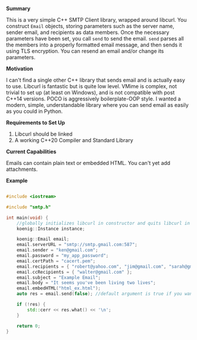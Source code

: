 **Summary**

This is a very simple C++ SMTP Client library, wrapped around libcurl. You construct ```Email``` objects, storing parameters such as the server name, sender email, and recipients as data members. Once the necessary parameters have been set, you call ```send``` to send the email. ```send``` parses all the members into a properly formatted email message, and then sends it using TLS encryption. You can resend an email and/or change its parameters. 

**Motivation**

I can't find a single other C++ library that sends email and is actually easy to use. Libcurl is fantastic but is quite low level. VMime is complex, not trivial to set up (at least on Windows), and is not compatible with post C++14 versions. POCO is aggressively boilerplate-OOP style. I wanted a modern, simple, understandable library where you can send email as easily as you could in Python. 

**Requirements to Set Up**
1. Libcurl should be linked
2. A working C++20 Compiler and Standard Library

**Current Capabilities**

Emails can contain plain text or embedded HTML. You can't yet add attachments. 

**Example**

```cpp

#include <iostream>

#include "smtp.h"

int main(void) {
    //globally initializes libcurl in constructor and quits libcurl in destructor. 
    koenig::Instance instance;

    koenig::Email email;
    email.serverURL = "smtp://smtp.gmail.com:587";
    email.sender = "ken@gmail.com";
    email.password = "my_app_password";
    email.certPath = "cacert.pem";
    email.recipients = { "robert@yahoo.com", "jim@gmail.com", "sarah@gmail.com" };
    email.ccRecipients = { "walter@gmail.com" };
    email.subject = "Example Email";
    email.body = "It seems you've been living two lives";
    email.embedHTML("html_ex.html");
    auto res = email.send(false); //default argument is true if you want debug information to be printed 

    if (!res) {
        std::cerr << res.what() << '\n';
    }

    return 0;
}
```
